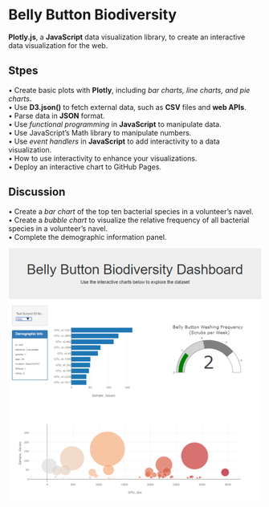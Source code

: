 # Belly Button Biodiversity
**Plotly.js**, a **JavaScript** data visualization library, to create an interactive data visualization for the web.

## Stpes
•	Create basic plots with **Plotly**, including *bar charts, line charts, and pie charts*. </br>
•	Use **D3.json()** to fetch external data, such as **CSV** files and **web APIs**.</br>
•	Parse data in **JSON** format.</br>
•	Use *functional programming* in **JavaScript** to manipulate data.</br>
•	Use JavaScript’s Math library to manipulate numbers.</br>
•	Use *event handlers* in **JavaScript** to add interactivity to a data visualization.</br>
•	How to use interactivity to enhance your visualizations.</br>
•	Deploy an interactive chart to GitHub Pages.</br>

## Discussion
•	Create a *bar chart* of the top ten bacterial species in a volunteer’s navel.</br>
•	Create a *bubble chart* to visualize the relative frequency of all bacterial species in a volunteer’s navel.</br>
•	Complete the demographic information panel.</br>

![](web.PNG)

